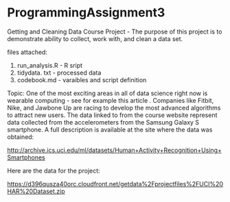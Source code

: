 # ProgrammingAssignment3
 Getting and Cleaning Data Course Project - The purpose of this project is to demonstrate ability to collect, work with, and clean a data set. 
 
 files attached:
 1. run_analysis.R - R sript 
 2. tidydata. txt - processed data
 3. codebook.md - varaibles and script definition
 

Topic:
One of the most exciting areas in all of data science right now is wearable computing - see for example this article . Companies like Fitbit, Nike, and Jawbone Up are racing to develop the most advanced algorithms to attract new users. The data linked to from the course website represent data collected from the accelerometers from the Samsung Galaxy S smartphone. A full description is available at the site where the data was obtained:

http://archive.ics.uci.edu/ml/datasets/Human+Activity+Recognition+Using+Smartphones

Here are the data for the project:

https://d396qusza40orc.cloudfront.net/getdata%2Fprojectfiles%2FUCI%20HAR%20Dataset.zip
